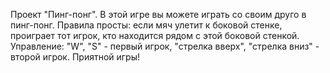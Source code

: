 Проект "Пинг-понг".
В этой игре вы можете играть со своим друго  в пинг-понг.
Правила просты: если мяч улетит к боковой стенке, проиграет тот игрок, кто находится рядом с этой боковой стенкой.
Управление: "W", "S" - первый игрок, "стрелка вверх", "стрелка вниз" - второй игрок.
Приятной игры!
